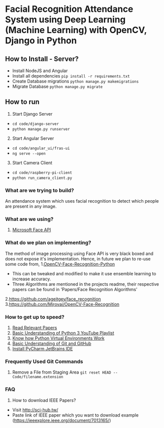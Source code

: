 # Facial Recognition Attendance System using Deep Learning (Machine Learning) with OpenCV, Django in Python

## How to Install - Server?

* Install NodeJS and Angular
* Install all dependencies `pip install -r requirements.txt`
* Create Database migrations `python manage.py makemigrations`
* Migrate Database `python manage.py migrate`

## How to run

1. Start Django Server
* `cd code/django-server`
* `python manage.py runserver`


2. Start Angular Server
* `cd code/angular_ui/fras-ui`
* `ng serve --open`


3. Start Camera Client
* `cd code/raspberry-pi-client`
* `python run_camera_client.py`


### What are we trying to build?

An attendance system which uses facial recognition to detect which people are present in any image.

### What are we using? 

1. [Microsoft Face API ](https://azure.microsoft.com/en-in/services/cognitive-services/face/)
   

### What do we plan on implementing?

The method of image processing using Face API is very black boxed and does not expose it's implementation. Hence, in future we plan to re-use some code from,
1.[OpenCV-Face-Recognition-Python](https://github.com/informramiz/opencv-face-recognition-python)

* This can be tweaked and modified to make it use ensemble learning to increase accuracy.
* Three Algorithms are mentioned in the projects readme, their respective papers can be found in 'Papers/Face Recognition Algorithms'

2.https://github.com/ageitgey/face_recognition
3.https://github.com/Mjrovai/OpenCV-Face-Recognition

### How to get up to speed?

1. [Read Relevant Papers](https://github.com/CT83/Facial-Recognition-Attendance-System/tree/master/Papers)
2. [Basic Understanding of Python 3 YouTube Playlist](https://www.youtube.com/watch?v=oVp1vrfL_w4&list=PLQVvvaa0QuDe8XSftW-RAxdo6OmaeL85M)
3. [Know how Python Virtual Environments Work](https://www.youtube.com/watch?v=N5vscPTWKOk)
4. [Basic Understanding of Git and GitHub](https://www.youtube.com/watch?v=cEGIFZDyszA&list=PL6gx4Cwl9DGAKWClAD_iKpNC0bGHxGhcx)
5. [Install PyCharm JetBrains IDE](https://www.jetbrains.com/help/pycharm/install-and-set-up-pycharm.html)

### Frequently Used Git Commands

1. Remove a File from Staging Area `git reset HEAD -- Code/filename.extension`



### FAQ 

1. How to download IEEE Papers?
  * Visit http://sci-hub.tw/
  * Paste link of IEEE paper which you want to download example (https://ieeexplore.ieee.org/document/7013165/)
